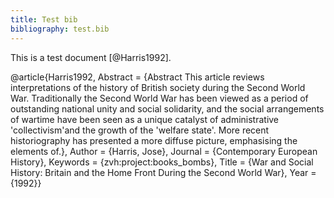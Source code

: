 ```yaml
---
title: Test bib
bibliography: test.bib
---
```


This is a test document [@Harris1992].


@article{Harris1992,
	Abstract = {Abstract This article reviews interpretations of the history of British society during the Second World War. Traditionally the Second World War has been viewed as a period of outstanding national unity and social solidarity, and the social arrangements of wartime have been seen as a unique catalyst of administrative 'collectivism'and the growth of the 'welfare state'. More recent historiography has presented a more diffuse picture, emphasising the elements of.},
	Author = {Harris, Jose},
	Journal = {Contemporary European History},
	Keywords = {zvh:project:books_bombs},
	Title = {War and Social History: Britain and the Home Front During the Second World War},
	Year = {1992}}